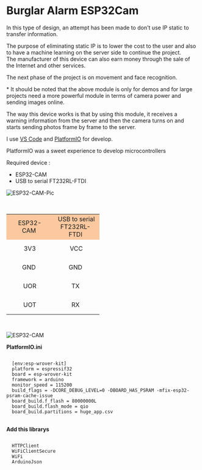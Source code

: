 # Burglar Alarm ESP32Cam

<p>
In this type of design, an attempt has been made to don't use IP static to transfer information. 
</p>
<p>
The purpose of eliminating static IP is to lower the cost to the user and also to have a machine learning on the server side to continue the project. 
<br />
The manufacturer of this device can also earn money through the sale of the Internet and other services.
</p>

<p>
The next phase of the project is on movement and face recognition.
</p>

<p>
  * It should be noted that the above module is only for demos and for large projects need a more powerful module in terms of camera power and sending images online.
 </p> 
 
 <p>
 The way this device works is that by using this module, it receives a warning information from the server and then the camera turns on and starts sending photos frame by frame to the server.
 </p>
 
<p>I use <a href="https://code.visualstudio.com/">VS Code</a> and <a href="https://platformio.org/">PlatformIO</a> for develop.</p>
<p>PlatformIO was a sweet experience to develop microcontrollers</p>

<p>Required device : </p>
<ul>
<li>ESP32-CAM</li>
<li>USB to serial FT232RL-FTDI</li>
</ul>

![ESP32-CAM-Pic](https://user-images.githubusercontent.com/22281772/112893911-800fc500-90f0-11eb-8063-d7b0d0c151b3.png)

<p>&nbsp;</p>
<table style="height: 292px; width: 244px;">
<tbody>
<tr style="background-color: #fcc89f; height: 62px;">
<td style="width: 111px; text-align: center; height: 62px;">&nbsp;ESP32-CAM</td>
<td style="width: 117px; text-align: center; height: 62px;">&nbsp;USB to serial FT232RL-FTDI</td>
</tr>
<tr style="height: 49px;">
<td style="width: 111px; text-align: center; height: 49px;">&nbsp;3V3</td>
<td style="width: 117px; text-align: center; height: 49px;">&nbsp;VCC</td>
</tr>
<tr style="height: 49px;">
<td style="width: 111px; text-align: center; height: 49px;">GND</td>
<td style="width: 117px; text-align: center; height: 49px;">GND</td>
</tr>
<tr style="height: 49px;">
<td style="width: 111px; text-align: center; height: 49px;">&nbsp;UOR</td>
<td style="width: 117px; text-align: center; height: 49px;">TX</td>
</tr>
<tr style="height: 49px;">
<td style="width: 111px; text-align: center; height: 49px;">&nbsp;UOT</td>
<td style="width: 117px; text-align: center; height: 49px;">RX</td>
</tr>
</tbody>
</table>

![ESP32-CAM](https://user-images.githubusercontent.com/22281772/112893971-8dc54a80-90f0-11eb-89ff-90f0ac09a8e6.png)

<p>
  <b>PlatformIO.ini</b>
</p>
<pre>
<code>
  [env:esp-wrover-kit]
  platform = espressif32
  board = esp-wrover-kit
  framework = arduino
  monitor_speed = 115200
  build_flags = -DCORE_DEBUG_LEVEL=0 -DBOARD_HAS_PSRAM -mfix-esp32-psram-cache-issue
  board_build.f_flash = 80000000L
  board_build.flash_mode = qio
  board_build.partitions = huge_app.csv
</code>
</pre>

<p>
<b>Add this librarys</b>
  </p>
<pre>
<code>
  HTTPClient
  WiFiClientSecure
  WiFi
  ArduinoJson
</code>
</pre>
